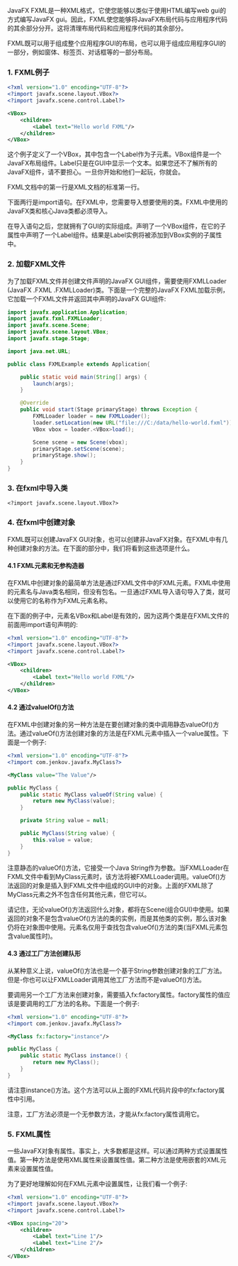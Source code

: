JavaFX FXML是一种XML格式，它使您能够以类似于使用HTML编写web gui的方式编写JavaFX gui。因此，FXML使您能够将JavaFX布局代码与应用程序代码的其余部分分开。这将清理布局代码和应用程序代码的其余部分。

FXML既可以用于组成整个应用程序GUI的布局，也可以用于组成应用程序GUI的一部分，例如窗体、标签页、对话框等的一部分布局。

### 1. FXML例子

```xml
<?xml version="1.0" encoding="UTF-8"?>
<?import javafx.scene.layout.VBox?>
<?import javafx.scene.control.Label?>

<VBox>
    <children>
        <Label text="Hello world FXML"/>
    </children>
</VBox>
```

这个例子定义了一个VBox，其中包含一个Label作为子元素。VBox组件是一个JavaFX布局组件。Label只是在GUI中显示一个文本。如果您还不了解所有的JavaFX组件，请不要担心。一旦你开始和他们一起玩，你就会。

FXML文档中的第一行是XML文档的标准第一行。

下面两行是import语句。在FXML中，您需要导入想要使用的类。FXML中使用的JavaFX类和核心Java类都必须导入。

在导入语句之后，您就拥有了GUI的实际组成。声明了一个VBox组件，在它的子属性中声明了一个Label组件。结果是Label实例将被添加到VBox实例的子属性中。

### 2. 加载FXML文件

为了加载FXML文件并创建文件声明的JavaFX GUI组件，需要使用FXMLLoader (JavaFX .FXML .FXMLLoader)类。下面是一个完整的JavaFX FXML加载示例，它加载一个FXML文件并返回其中声明的JavaFX GUI组件:

```java
import javafx.application.Application;
import javafx.fxml.FXMLLoader;
import javafx.scene.Scene;
import javafx.scene.layout.VBox;
import javafx.stage.Stage;

import java.net.URL;

public class FXMLExample extends Application{

    public static void main(String[] args) {
        launch(args);
    }

    @Override
    public void start(Stage primaryStage) throws Exception {
        FXMLLoader loader = new FXMLLoader();
        loader.setLocation(new URL("file:///C:/data/hello-world.fxml"));
        VBox vbox = loader.<VBox>load();

        Scene scene = new Scene(vbox);
        primaryStage.setScene(scene);
        primaryStage.show();
    }
}
```

### 3. 在fxml中导入类

```fxml
<?import javafx.scene.layout.VBox?>
```

### 4. 在fxml中创建对象

FXML既可以创建JavaFX GUI对象，也可以创建非JavaFX对象。在FXML中有几种创建对象的方法。在下面的部分中，我们将看到这些选项是什么。

#### 4.1  FXML元素和无参构造器

在FXML中创建对象的最简单方法是通过FXML文件中的FXML元素。FXML中使用的元素名与Java类名相同，但没有包名。一旦通过FXML导入语句导入了类，就可以使用它的名称作为FXML元素名称。

在下面的例子中，元素名VBox和Label是有效的，因为这两个类是在FXML文件的前面用import语句声明的:

```xml
<?xml version="1.0" encoding="UTF-8"?>
<?import javafx.scene.layout.VBox?>
<?import javafx.scene.control.Label?>

<VBox>
    <children>
        <Label text="Hello world FXML"/>
    </children>
</VBox>
```

#### 4.2 通过valueIOf()方法

在FXML中创建对象的另一种方法是在要创建对象的类中调用静态valueOf()方法。通过valueOf()方法创建对象的方法是在FXML元素中插入一个value属性。下面是一个例子:

```xml
<?xml version="1.0" encoding="UTF-8"?>
<?import com.jenkov.javafx.MyClass?>

<MyClass value="The Value"/>
```

```java
public MyClass {
    public static MyClass valueOf(String value) {
        return new MyClass(value);
    }

    private String value = null;

    public MyClass(String value) {
        this.value = value;
    }
}
```

注意静态的valueOf()方法，它接受一个Java String作为参数。当FXMLLoader在FXML文件中看到MyClass元素时，该方法将被FXMLLoader调用。valueOf()方法返回的对象是插入到FXML文件中组成的GUI中的对象。上面的FXML除了MyClass元素之外不包含任何其他元素，但它可以。

请记住，无论valueOf()方法返回什么对象，都将在Scene(组合GUI)中使用。如果返回的对象不是包含valueOf()方法的类的实例，而是其他类的实例，那么该对象仍将在对象图中使用。元素名仅用于查找包含valueOf()方法的类(当FXML元素包含value属性时)。

#### 4.3 通过工厂方法创建队形

从某种意义上说，valueOf()方法也是一个基于String参数创建对象的工厂方法。但是-你也可以让FXMLLoader调用其他工厂方法而不是valueOf()方法。

要调用另一个工厂方法来创建对象，需要插入fx:factory属性。factory属性的值应该是要调用的工厂方法的名称。下面是一个例子:

```xml
<?xml version="1.0" encoding="UTF-8"?>
<?import com.jenkov.javafx.MyClass?>

<MyClass fx:factory="instance"/>
```

```java
public MyClass {
    public static MyClass instance() {
        return new MyClass();
    }
}
```

请注意instance()方法。这个方法可以从上面的FXML代码片段中的fx:factory属性中引用。

注意，工厂方法必须是一个无参数方法，才能从fx:factory属性调用它。

### 5. FXML属性

一些JavaFX对象有属性。事实上，大多数都是这样。可以通过两种方式设置属性值。第一种方法是使用XML属性来设置属性值。第二种方法是使用嵌套的XML元素来设置属性值。

为了更好地理解如何在FXML元素中设置属性，让我们看一个例子:

```xml
<?xml version="1.0" encoding="UTF-8"?>
<?import javafx.scene.layout.VBox?>
<?import javafx.scene.control.Label?>

<VBox spacing="20">
    <children>
        <Label text="Line 1"/>
        <Label text="Line 2"/>
    </children>       
</VBox>
```

